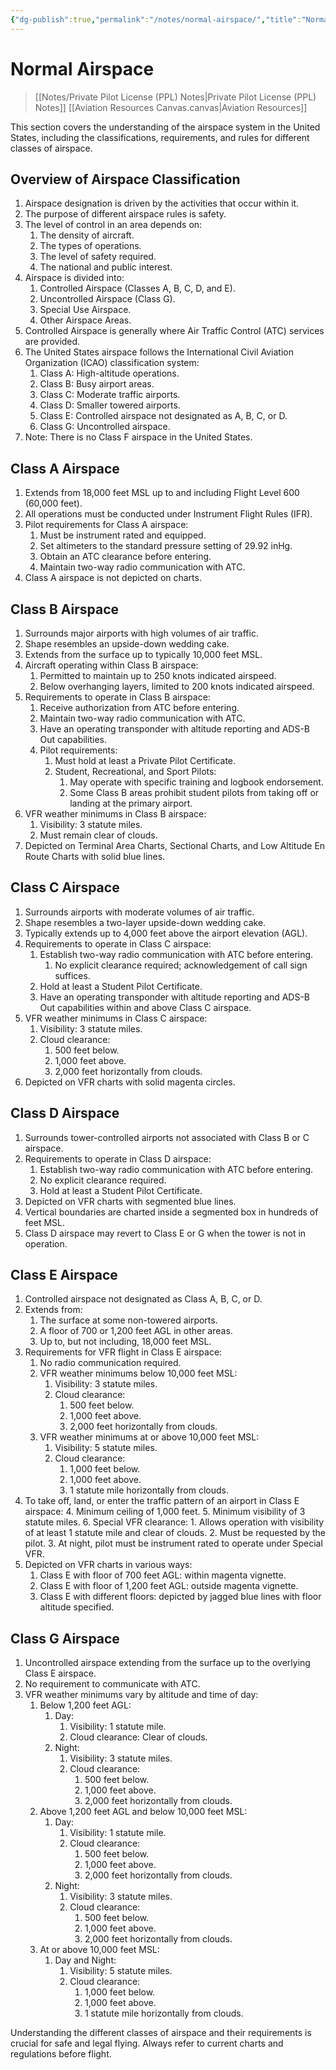 ```yaml
---
{"dg-publish":true,"permalink":"/notes/normal-airspace/","title":"Normal Airspace","tags":["aviation","classnotes"]}
---
```



# Normal Airspace
> [[Notes/Private Pilot License (PPL) Notes\|Private Pilot License (PPL) Notes]]
> [[Aviation Resources Canvas.canvas|Aviation Resources]]

This section covers the understanding of the airspace system in the United States, including the classifications, requirements, and rules for different classes of airspace.

## Overview of Airspace Classification

1. Airspace designation is driven by the activities that occur within it.
2. The purpose of different airspace rules is safety.
3. The level of control in an area depends on:
    1. The density of aircraft.
    2. The types of operations.
    3. The level of safety required.
    4. The national and public interest.
4. Airspace is divided into:
    1. Controlled Airspace (Classes A, B, C, D, and E).
    2. Uncontrolled Airspace (Class G).
    3. Special Use Airspace.
    4. Other Airspace Areas.
5. Controlled Airspace is generally where Air Traffic Control (ATC) services are provided.
6. The United States airspace follows the International Civil Aviation Organization (ICAO) classification system:
    1. Class A: High-altitude operations.
    2. Class B: Busy airport areas.
    3. Class C: Moderate traffic airports.
    4. Class D: Smaller towered airports.
    5. Class E: Controlled airspace not designated as A, B, C, or D.
    6. Class G: Uncontrolled airspace.
7. Note: There is no Class F airspace in the United States.

## Class A Airspace

1. Extends from 18,000 feet MSL up to and including Flight Level 600 (60,000 feet).
2. All operations must be conducted under Instrument Flight Rules (IFR).
3. Pilot requirements for Class A airspace:
    1. Must be instrument rated and equipped.
    2. Set altimeters to the standard pressure setting of 29.92 inHg.
    3. Obtain an ATC clearance before entering.
    4. Maintain two-way radio communication with ATC.
4. Class A airspace is not depicted on charts.

## Class B Airspace

1. Surrounds major airports with high volumes of air traffic.
2. Shape resembles an upside-down wedding cake.
3. Extends from the surface up to typically 10,000 feet MSL.
4. Aircraft operating within Class B airspace:
    1. Permitted to maintain up to 250 knots indicated airspeed.
    2. Below overhanging layers, limited to 200 knots indicated airspeed.
5. Requirements to operate in Class B airspace:
    1. Receive authorization from ATC before entering.
    2. Maintain two-way radio communication with ATC.
    3. Have an operating transponder with altitude reporting and ADS-B Out capabilities.
    4. Pilot requirements:
        1. Must hold at least a Private Pilot Certificate.
        2. Student, Recreational, and Sport Pilots:
            1. May operate with specific training and logbook endorsement.
            2. Some Class B areas prohibit student pilots from taking off or landing at the primary airport.
6. VFR weather minimums in Class B airspace:
    1. Visibility: 3 statute miles.
    2. Must remain clear of clouds.
7. Depicted on Terminal Area Charts, Sectional Charts, and Low Altitude En Route Charts with solid blue lines.

## Class C Airspace

1. Surrounds airports with moderate volumes of air traffic.
2. Shape resembles a two-layer upside-down wedding cake.
3. Typically extends up to 4,000 feet above the airport elevation (AGL).
4. Requirements to operate in Class C airspace:
    1. Establish two-way radio communication with ATC before entering.
        1. No explicit clearance required; acknowledgement of call sign suffices.
    2. Hold at least a Student Pilot Certificate.
    3. Have an operating transponder with altitude reporting and ADS-B Out capabilities within and above Class C airspace.
5. VFR weather minimums in Class C airspace:
    1. Visibility: 3 statute miles.
    2. Cloud clearance:
        1. 500 feet below.
        2. 1,000 feet above.
        3. 2,000 feet horizontally from clouds.
6. Depicted on VFR charts with solid magenta circles.

## Class D Airspace

1. Surrounds tower-controlled airports not associated with Class B or C airspace.
2. Requirements to operate in Class D airspace:
    1. Establish two-way radio communication with ATC before entering.
    2. No explicit clearance required.
    3. Hold at least a Student Pilot Certificate.
3. Depicted on VFR charts with segmented blue lines.
4. Vertical boundaries are charted inside a segmented box in hundreds of feet MSL.
5. Class D airspace may revert to Class E or G when the tower is not in operation.

## Class E Airspace

1. Controlled airspace not designated as Class A, B, C, or D.
2. Extends from:
    1. The surface at some non-towered airports.
    2. A floor of 700 or 1,200 feet AGL in other areas.
    3. Up to, but not including, 18,000 feet MSL.
3. Requirements for VFR flight in Class E airspace:
    1. No radio communication required.
    2. VFR weather minimums below 10,000 feet MSL:
        1. Visibility: 3 statute miles.
        2. Cloud clearance:
            1. 500 feet below.
            2. 1,000 feet above.
            3. 2,000 feet horizontally from clouds.
    3. VFR weather minimums at or above 10,000 feet MSL:
        1. Visibility: 5 statute miles.
        2. Cloud clearance:
            1. 1,000 feet below.
            2. 1,000 feet above.
            3. 1 statute mile horizontally from clouds.
4. To take off, land, or enter the traffic pattern of an airport in Class E airspace:
    4. Minimum ceiling of 1,000 feet.
    5. Minimum visibility of 3 statute miles.
    6. Special VFR clearance:
        1. Allows operation with visibility of at least 1 statute mile and clear of clouds.
        2. Must be requested by the pilot.
        3. At night, pilot must be instrument rated to operate under Special VFR.
5. Depicted on VFR charts in various ways:
    1. Class E with floor of 700 feet AGL: within magenta vignette.
    2. Class E with floor of 1,200 feet AGL: outside magenta vignette.
    3. Class E with different floors: depicted by jagged blue lines with floor altitude specified.

## Class G Airspace

1. Uncontrolled airspace extending from the surface up to the overlying Class E airspace.
2. No requirement to communicate with ATC.
3. VFR weather minimums vary by altitude and time of day:
    1. Below 1,200 feet AGL:
        1. Day:
            1. Visibility: 1 statute mile.
            2. Cloud clearance: Clear of clouds.
        2. Night:
            1. Visibility: 3 statute miles.
            2. Cloud clearance:
                1. 500 feet below.
                2. 1,000 feet above.
                3. 2,000 feet horizontally from clouds.
    2. Above 1,200 feet AGL and below 10,000 feet MSL:
        1. Day:
            1. Visibility: 1 statute mile.
            2. Cloud clearance:
                1. 500 feet below.
                2. 1,000 feet above.
                3. 2,000 feet horizontally from clouds.
        2. Night:
            1. Visibility: 3 statute miles.
            2. Cloud clearance:
                1. 500 feet below.
                2. 1,000 feet above.
                3. 2,000 feet horizontally from clouds.
    3. At or above 10,000 feet MSL:
        1. Day and Night:
            1. Visibility: 5 statute miles.
            2. Cloud clearance:
                1. 1,000 feet below.
                2. 1,000 feet above.
                3. 1 statute mile horizontally from clouds.

Understanding the different classes of airspace and their requirements is crucial for safe and legal flying. Always refer to current charts and regulations before flight.